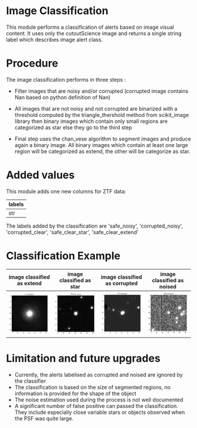 # Image Classification

This module performs a classification of alerts based on image visual content. It uses only the cutoutScience image and returns a single string label which describes image alert class. 

# Procedure

The image classification performs in three steps :
* Filter images that are noisy and/or corrupted (corrupted image contains Nan based on python definition of Nan)

* All images that are not noisy and not corrupted are binarized with a threshold computed by the triangle_thershold method from scikit_image library
then binary images which contain only small regions are categorized as star else they go to the third step

* Final step uses the chan_vese algorithm to segment images and produce again a binary image. 
All binary images which contain at least one large region will be categorized as extend, the other will be categorize as star.

# Added values

This module adds one new columns for ZTF data:

| labels  |
|---------|
| str     |

The labels added by the classification are 'safe_noisy', 'corrupted_noisy', 'corrupted_clear', 'safe_clear_star', 'safe_clear_extend'

# Classification Example

|  image classified as extend      |    image classified as star    |   image classified as corrupted      |    image classified as noised        |
|----------------------------------|--------------------------------|--------------------------------------|--------------------------------------|  
|![preview](pic/extend_object.png) | ![preview](pic/star_object.png)| ![preview](pic/corrupted_clear.png)  | ![preview](pic/safe_noised.png)      |

# Limitation and future upgrades

* Currently, the alerts labelised as corrupted and noised are ignored by the classifier
* The classification is based on the size of segmented regions, no information is provided for the shape of the object
* The noise estimation used during the process is not well documented
* A significant number of false positive can passed the classification. They include especially close variable stars or objects observed when the PSF was quite large.


